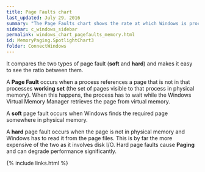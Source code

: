 ```yaml
---
title: Page Faults chart
last_updated: July 29, 2016
summary: "The Page Faults chart shows the rate at which Windows is processing page faults."
sidebar: c_windows_sidebar
permalink: windows_chart_pagefaults_memory.html
id: MemoryPaging.SpotlightChart3
folder: ConnectWindows
---
```


It compares the two types of page fault (**soft** and **hard**) and makes it easy to see the ratio between them.

A **Page Fault** occurs when a process references a page that is not in that processes **working set** (the set of pages visible to that process in physical memory). When this happens, the process has to wait while the Windows Virtual Memory Manager retrieves the page from virtual memory.

A **soft** page fault occurs when Windows finds the required page somewhere in physical memory.

A **hard** page fault occurs when the page is not in physical memory and Windows has to read it from the page files. This is by far the more expensive of the two as it involves disk I/O. Hard page faults cause **Paging** and can degrade performance significantly.



{% include links.html %}
